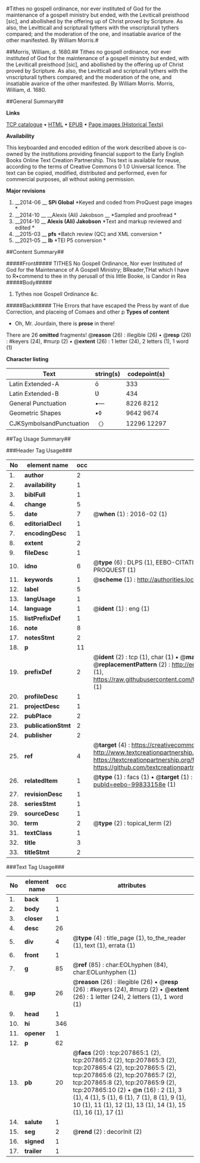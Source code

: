 #Tithes no gospell ordinance, nor ever instituted of God for the maintenance of a gospell ministry but ended, with the Leviticall preisthood [sic], and abollished by the offering up of Christ proved by Scripture. As also, the Levitticall and scripturall tythers with the vnscripturall tythers compared; and the moderation of the one, and insatiable avarice of the other manifested. By William Morris.#

##Morris, William, d. 1680.##
Tithes no gospell ordinance, nor ever instituted of God for the maintenance of a gospell ministry but ended, with the Leviticall preisthood [sic], and abollished by the offering up of Christ proved by Scripture. As also, the Levitticall and scripturall tythers with the vnscripturall tythers compared; and the moderation of the one, and insatiable avarice of the other manifested. By William Morris.
Morris, William, d. 1680.

##General Summary##

**Links**

[TCP catalogue](http://www.ota.ox.ac.uk/tcp/)  • 
[HTML](http://tei.it.ox.ac.uk/tcp/Texts-HTML/free/B27/B27030.html)  • 
[EPUB](http://tei.it.ox.ac.uk/tcp/Texts-EPUB/free/B27/B27030.epub) • 
[Page images (Historical Texts)](https://historicaltexts.jisc.ac.uk/eebo-99833158e)

**Availability**

This keyboarded and encoded edition of the work described above is co-owned by the
    institutions providing financial support to the Early English Books Online Text Creation
    Partnership. This text is available for reuse, according to the terms of  Creative Commons 0 1.0 Universal
    licence. The text can be copied, modified, distributed and performed, even for commercial
    purposes, all without asking permission.

**Major revisions**

1. __2014-06 __ __SPi Global__ *Keyed and coded from ProQuest page images *
1. __2014-10 __ __Alexis (Ali) Jakobson __ *Sampled and proofread *
1. __2014-10 __ __Alexis (Ali) Jakobson__ *Text and markup reviewed and edited *
1. __2015-03 __ __pfs__ *Batch review (QC) and XML conversion *
1. __2021-05 __ __lb__ *TEI P5 conversion *

##Content Summary##

#####Front#####
TITHES No Gospell Ordinance, Nor ever Instituted of God for the Maintenance of A Gospell Ministry; BReader,THat which I have to R•commend to thee in thy perusall of this little Booke, is Candor in Rea
#####Body#####

1. Tythes noe Gospell Ordinance &c.

#####Back#####
THe Errors that have escaped the Press by want of due Correction, and placeing of Comaes and other p
**Types of content**

  * Oh, Mr. Jourdain, there is **prose** in there!

There are 26 **omitted** fragments! 
 @__reason__ (26) : illegible (26)  •  @__resp__ (26) : #keyers (24), #murp (2)  •  @__extent__ (26) : 1 letter (24), 2 letters (1), 1 word (1)

**Character listing**


|Text|string(s)|codepoint(s)|
|---|---|---|
|Latin Extended-A|ō|333|
|Latin Extended-B|Ʋ|434|
|General Punctuation|•—|8226 8212|
|Geometric Shapes|▪◊|9642 9674|
|CJKSymbolsandPunctuation|〈〉|12296 12297|

##Tag Usage Summary##

###Header Tag Usage###

|No|element name|occ|attributes|
|---|---|---|---|
|1.|__author__|2||
|2.|__availability__|1||
|3.|__biblFull__|1||
|4.|__change__|5||
|5.|__date__|7| @__when__ (1) : 2016-02 (1)|
|6.|__editorialDecl__|1||
|7.|__encodingDesc__|1||
|8.|__extent__|2||
|9.|__fileDesc__|1||
|10.|__idno__|6| @__type__ (6) : DLPS (1), EEBO-CITATION (1), VID (1), EEBO-PROQUEST (1), STC (1), PROQUEST (1)|
|11.|__keywords__|1| @__scheme__ (1) : http://authorities.loc.gov/ (1)|
|12.|__label__|5||
|13.|__langUsage__|1||
|14.|__language__|1| @__ident__ (1) : eng (1)|
|15.|__listPrefixDef__|1||
|16.|__note__|8||
|17.|__notesStmt__|2||
|18.|__p__|11||
|19.|__prefixDef__|2| @__ident__ (2) : tcp (1), char (1)  •  @__matchPattern__ (2) : ([0-9\-]+):([0-9IVX]+) (1), (.+) (1)  •  @__replacementPattern__ (2) : http://eebo.chadwyck.com/downloadtiff?vid=$1&page=$2 (1), https://raw.githubusercontent.com/textcreationpartnership/Texts/master/tcpchars.xml#$1 (1)|
|20.|__profileDesc__|1||
|21.|__projectDesc__|1||
|22.|__pubPlace__|2||
|23.|__publicationStmt__|2||
|24.|__publisher__|2||
|25.|__ref__|4| @__target__ (4) : https://creativecommons.org/publicdomain/zero/1.0/ (1), http://www.textcreationpartnership.org/docs/. (1), https://textcreationpartnership.org/faq/#faq05 (1), https://github.com/textcreationpartnership (1)|
|26.|__relatedItem__|1| @__type__ (1) : facs (1)  •  @__target__ (1) : https://data.historicaltexts.jisc.ac.uk/view?pubId=eebo-99833158e (1)|
|27.|__revisionDesc__|1||
|28.|__seriesStmt__|1||
|29.|__sourceDesc__|1||
|30.|__term__|2| @__type__ (2) : topical_term (2)|
|31.|__textClass__|1||
|32.|__title__|3||
|33.|__titleStmt__|2||


###Text Tag Usage###

|No|element name|occ|attributes|
|---|---|---|---|
|1.|__back__|1||
|2.|__body__|1||
|3.|__closer__|1||
|4.|__desc__|26||
|5.|__div__|4| @__type__ (4) : title_page (1), to_the_reader (1), text (1), errata (1)|
|6.|__front__|1||
|7.|__g__|85| @__ref__ (85) : char:EOLhyphen (84), char:EOLunhyphen (1)|
|8.|__gap__|26| @__reason__ (26) : illegible (26)  •  @__resp__ (26) : #keyers (24), #murp (2)  •  @__extent__ (26) : 1 letter (24), 2 letters (1), 1 word (1)|
|9.|__head__|1||
|10.|__hi__|346||
|11.|__opener__|1||
|12.|__p__|62||
|13.|__pb__|20| @__facs__ (20) : tcp:207865:1 (2), tcp:207865:2 (2), tcp:207865:3 (2), tcp:207865:4 (2), tcp:207865:5 (2), tcp:207865:6 (2), tcp:207865:7 (2), tcp:207865:8 (2), tcp:207865:9 (2), tcp:207865:10 (2)  •  @__n__ (16) : 2 (1), 3 (1), 4 (1), 5 (1), 6 (1), 7 (1), 8 (1), 9 (1), 10 (1), 11 (1), 12 (1), 13 (1), 14 (1), 15 (1), 16 (1), 17 (1)|
|14.|__salute__|1||
|15.|__seg__|2| @__rend__ (2) : decorInit (2)|
|16.|__signed__|1||
|17.|__trailer__|1||
